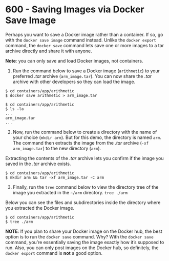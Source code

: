 # 600 - Saving Images via Docker Save Image

Perhaps you want to save a Docker image rather than a container. If so, go with the ```docker save image``` command instead. Unlike the ```docker export``` command, the ```docker save``` command lets save one or more images to a tar archive directly and share it with anyone.

**Note**: you can only save and load Docker images, not containers.

1. Run the command below to save a Docker image (```arithmetic```) to your preferred *.tar* archive (```arm_image.tar```). You can now share the *.tar* archive with other developers so they can load the image.

```
$ cd containers/app/arithmetic
$ docker save arithmetic > arm_image.tar
```

```
$ cd containers/app/arithmetic
$ ls -la
...
arm_image.tar
...
```

2. Now, run the command below to create a directory with the name of your choice (```mkdir arm```). But for this demo, the directory is named ```arm```. The command then extracts the image from the *.tar* archive (```-xf arm_image.tar```) to the new directory (```arm```).

Extracting the contents of the *.tar* archive lets you confirm if the image you saved in the *.tar* archive exists.

```
$ cd containers/app/arithmetic
$ mkdir arm && tar -xf arm_image.tar -C arm
```

3. Finally, run the ```tree``` command below to view the directory tree of the image you extracted in the ```~/arm``` directory. ```tree ./arm```

Below you can see the files and subdirectories inside the directory where you extracted the Docker image.

```
$ cd containers/app/arithmetic
$ tree ./arm

```

**NOTE**: If you plan to share your Docker image on the Docker hub, the best option is to run the ```docker save``` command. Why? With the ```docker save``` command, you’re essentially saving the image exactly how it’s supposed to run. Also, you can only post images on the Docker hub, so definitely, the ```docker export``` command is **not** a good option.
